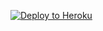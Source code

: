 ﻿
<p><a href="https://dashboard.heroku.com/new?template=https://github.com/dfghhjjv/xryu"> <img src="https://www.herokucdn.com/deploy/button.svg" alt="Deploy to Heroku" /></a></p>
